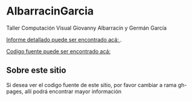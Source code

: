 # AlbarracinGarcia
Taller Computación Visual Giovanny Albarracín y Germán García

[Informe detallado puede ser encontrado acá: ](https://albarracingarcia.github.io/albarracingarcia/).

[Codigo fuente puede ser encontrado acá: ](https://github.com/AlbarracinGarcia/Proyecto)

## Sobre este sitio
Si desea ver el codigo fuente de este sitio, por favor cambiar a rama gh-pages, allí podrá encontrar mayor información
